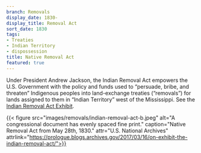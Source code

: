 ```yaml
---
branch: Removals
display_date: 1830-
display_title: Removal Act
sort_date: 1830
tags:
- Treaties
- Indian Territory
- dispossession
title: Native Removal Act
featured: true
---
```


Under President Andrew Jackson, the Indian Removal Act empowers the U.S. Government with the policy and funds used to “persuade, bribe, and threaten” Indigenous peoples into land-exchange treaties (“removals”) for lands assigned to them in “Indian Territory” west of the Mississippi. See the [Indian Removal Act Exhibit](https://prologue.blogs.archives.gov/2017/03/16/on-exhibit-the-indian-removal-act/).

{{< figure src="images/removals/indian-removal-act-b.jpeg" alt="A congressional document has evenly spaced fine print." caption="Native Removal Act from May 28th, 1830." attr="U.S. National Archives" attrlink="https://prologue.blogs.archives.gov/2017/03/16/on-exhibit-the-indian-removal-act/">}}
